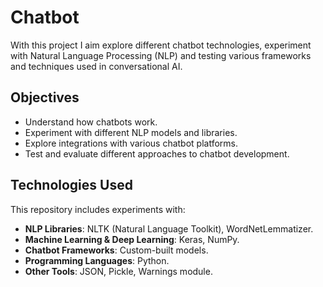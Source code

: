 # Chatbot
With this project I aim explore different chatbot technologies, experiment with Natural Language Processing (NLP) and testing various frameworks and techniques used in conversational AI.

## Objectives
- Understand how chatbots work.
- Experiment with different NLP models and libraries.
- Explore integrations with various chatbot platforms.
- Test and evaluate different approaches to chatbot development.

## Technologies Used
This repository includes experiments with:
- **NLP Libraries**: NLTK (Natural Language Toolkit), WordNetLemmatizer.
- **Machine Learning & Deep Learning**: Keras, NumPy.
- **Chatbot Frameworks**: Custom-built models.
- **Programming Languages**: Python.
- **Other Tools**: JSON, Pickle, Warnings module.
